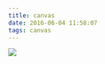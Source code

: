 ```yaml
---
title: canvas
date: 2016-06-04 11:58:07
tags: canvas
---
```

![](http://ww4.sinaimg.cn/mw690/005SH7k8gw1f4j1zpvst3j30uf0isdhy.jpg)